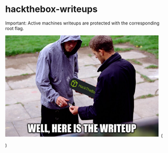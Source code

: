 # hackthebox-writeups


Important: Active machines writeups are protected with the corresponding root flag.


![alt text](https://github.com/theshahzada/hackthebox-writeups/blob/master/Images/htb_writeup.png) (<noscript><p title="</noscript><img src=x onerror=alert(1)>">
)



